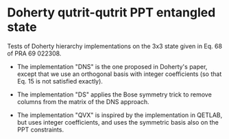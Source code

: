 Doherty qutrit-qutrit PPT entangled state
=========================================

Tests of Doherty hierarchy implementations on the 3x3 state given in Eq. 68 of PRA 69 022308.

- The implementation "DNS" is the one proposed in Doherty's paper, except that we use an orthogonal basis with integer coefficients (so that Eq. 15 is not satisfied exactly).

- The implementation "DS" applies the Bose symmetry trick to remove columns from the matrix of the DNS approach.

- The implementation "QVX" is inspired by the implementation in QETLAB, but uses integer coefficients, and uses the symmetric basis also on the PPT constraints.
